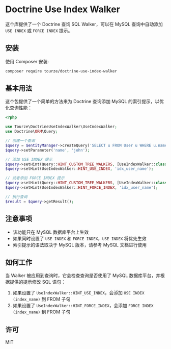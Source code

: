 # Doctrine Use Index Walker

这个库提供了一个 Doctrine 查询 SQL Walker，可以在 MySQL 查询中自动添加 `USE INDEX` 或 `FORCE INDEX` 提示。

## 安装

使用 Composer 安装:

```bash
composer require tourze/doctrine-use-index-walker
```

## 基本用法

这个包提供了一个简单的方法来为 Doctrine 查询添加 MySQL 的索引提示，以优化查询性能：

```php
<?php

use Tourze\DoctrineUseIndexWalker\UseIndexWalker;
use Doctrine\ORM\Query;

// 创建一个查询
$query = $entityManager->createQuery('SELECT u FROM User u WHERE u.name = :name');
$query->setParameter('name', 'john');

// 添加 USE INDEX 提示
$query->setHint(Query::HINT_CUSTOM_TREE_WALKERS, [UseIndexWalker::class]);
$query->setHint(UseIndexWalker::HINT_USE_INDEX, 'idx_user_name');

// 或者添加 FORCE INDEX 提示
$query->setHint(Query::HINT_CUSTOM_TREE_WALKERS, [UseIndexWalker::class]);
$query->setHint(UseIndexWalker::HINT_FORCE_INDEX, 'idx_user_name');

// 执行查询
$result = $query->getResult();
```

## 注意事项

- 该功能只在 MySQL 数据库平台上生效
- 如果同时设置了 `USE INDEX` 和 `FORCE INDEX`，`USE INDEX` 将优先生效
- 索引提示的语法取决于 MySQL 版本，请参考 MySQL 文档进行使用

## 如何工作

当 Walker 被应用到查询时，它会检查查询是否使用了 MySQL 数据库平台，并根据提供的提示修改 SQL 语句：

1. 如果设置了 `UseIndexWalker::HINT_USE_INDEX`，会添加 `USE INDEX (index_name)` 到 FROM 子句
2. 如果设置了 `UseIndexWalker::HINT_FORCE_INDEX`，会添加 `FORCE INDEX (index_name)` 到 FROM 子句

## 许可

MIT
